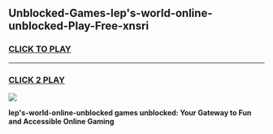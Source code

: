 
## Unblocked-Games-lep's-world-online-unblocked-Play-Free-xnsri
<h3>
<a href="https://premium76.site?title=lep's-world-online-unblocked&ref=12A">CLICK TO PLAY</a></h3>
<hr>

<h3>
<a href="https://premium76.site?title=lep's-world-online-unblocked&ref=12A">CLICK 2 PLAY</a>
  
</h3>

<a href="https://premium76.site?title=lep's-world-online-unblocked&ref=12A"><img src="https://clearcache.store/games.png"></a>


**lep's-world-online-unblocked games unblocked: Your Gateway to Fun and Accessible Online Gaming**
